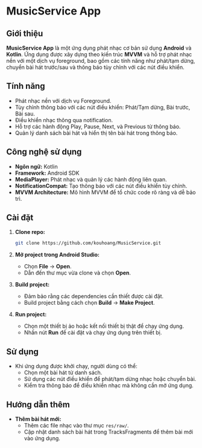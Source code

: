 # MusicService App

## Giới thiệu

**MusicService App** là một ứng dụng phát nhạc cơ bản sử dụng **Android** và **Kotlin**. Ứng dụng được xây dựng theo kiến trúc **MVVM** và hỗ trợ phát nhạc nền với một dịch vụ foreground, bao gồm các tính năng như phát/tạm dừng, chuyển bài hát trước/sau và thông báo tùy chỉnh với các nút điều khiển.

## Tính năng

- Phát nhạc nền với dịch vụ Foreground.
- Tùy chỉnh thông báo với các nút điều khiển: Phát/Tạm dừng, Bài trước, Bài sau.
- Điều khiển nhạc thông qua notification.
- Hỗ trợ các hành động Play, Pause, Next, và Previous từ thông báo.
- Quản lý danh sách bài hát và hiển thị tên bài hát trong thông báo.

## Công nghệ sử dụng

- **Ngôn ngữ:** Kotlin
- **Framework:** Android SDK
- **MediaPlayer:** Phát nhạc và quản lý các hành động liên quan.
- **NotificationCompat:** Tạo thông báo với các nút điều khiển tùy chỉnh.
- **MVVM Architecture:** Mô hình MVVM để tổ chức code rõ ràng và dễ bảo trì.

## Cài đặt

1. **Clone repo:**

    ```sh
    git clone https://github.com/kouhoang/MusicService.git
    ```

2. **Mở project trong Android Studio:**

    - Chọn **File** -> **Open**.
    - Dẫn đến thư mục vừa clone và chọn **Open**.

3. **Build project:**
    - Đảm bảo rằng các dependencies cần thiết được cài đặt.
    - Build project bằng cách chọn **Build** -> **Make Project**.

4. **Run project:**
    - Chọn một thiết bị ảo hoặc kết nối thiết bị thật để chạy ứng dụng.
    - Nhấn nút **Run** để cài đặt và chạy ứng dụng trên thiết bị.

## Sử dụng

- Khi ứng dụng được khởi chạy, người dùng có thể:
  - Chọn một bài hát từ danh sách.
  - Sử dụng các nút điều khiển để phát/tạm dừng nhạc hoặc chuyển bài.
  - Kiểm tra thông báo để điều khiển nhạc mà không cần mở ứng dụng.

## Hướng dẫn thêm

- **Thêm bài hát mới:**
  - Thêm các file nhạc vào thư mục `res/raw/`.
  - Cập nhật danh sách bài hát trong TracksFragments để thêm bài mới vào ứng dụng.
